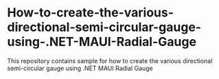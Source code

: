 # How-to-create-the-various-directional-semi-circular-gauge-using-.NET-MAUI-Radial-Gauge
This repository contains sample for how to create the various directional semi-circular gauge using .NET MAUI Radial Gauge
